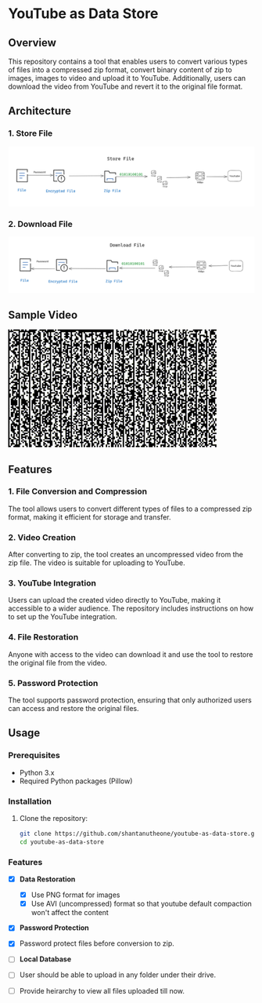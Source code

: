 # YouTube as Data Store

## Overview

This repository contains a tool that enables users to convert various types of files into a compressed zip format, convert binary content of zip to images, images to video and upload it to YouTube. Additionally, users can download the video from YouTube and revert it to the original file format.

## Architecture

### 1. Store File
![Store File](https://raw.githubusercontent.com/shantanutheone/youtube-as-data-store/master/sample_images/store_file.png)

### 2. Download File
![Download File](https://raw.githubusercontent.com/shantanutheone/youtube-as-data-store/master/sample_images/download_file.png)

## Sample Video

![Sample Video](https://raw.githubusercontent.com/shantanutheone/youtube-as-data-store/master/sample_images/sample.gif)


## Features

### 1. File Conversion and Compression

The tool allows users to convert different types of files to a compressed zip format, making it efficient for storage and transfer.

### 2. Video Creation

After converting to zip, the tool creates an uncompressed video from the zip file. The video is suitable for uploading to YouTube.

### 3. YouTube Integration

Users can upload the created video directly to YouTube, making it accessible to a wider audience. The repository includes instructions on how to set up the YouTube integration.

### 4. File Restoration

Anyone with access to the video can download it and use the tool to restore the original file from the video.

### 5. Password Protection

The tool supports password protection, ensuring that only authorized users can access and restore the original files.

## Usage

### Prerequisites

- Python 3.x
- Required Python packages (Pillow)

### Installation

1. Clone the repository:

   ```bash
   git clone https://github.com/shantanutheone/youtube-as-data-store.git
   cd youtube-as-data-store


### Features

- [x] **Data Restoration**
  - [x] Use PNG format for images
  - [x] Use AVI (uncompressed) format so that youtube default compaction won't affect the content

- [x]  **Password Protection**
  - [x] Password protect files before conversion to zip.

- [ ]  **Local Database**
  - [ ] User should be able to upload in any folder under their drive.
  - [ ] Provide heirarchy to view all files uploaded till now.